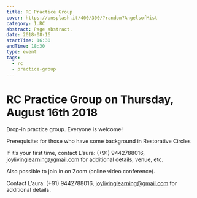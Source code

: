 ```yaml
---
title: RC Practice Group
cover: https://unsplash.it/400/300/?random?AngelsofMist
category: 1.RC
abstract: Page abstract.
date: 2018-08-16
startTime: 16:30
endTime: 18:30
type: event
tags:
  - rc
  - practice-group
---
```


# RC Practice Group on Thursday, August 16th 2018

Drop-in practice group. Everyone is welcome!

Prerequisite: for those who have some background in Restorative Circles

If it’s your first time, contact L’aura: (+91) 9442788016, joylivinglearning@gmail.com for additional details, venue, etc.

Also possible to join in on Zoom (online video conference).

Contact L’aura: (+91) 9442788016, joylivinglearning@gmail.com for additional details.
